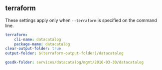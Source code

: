 
## terraform

These settings apply only when `--terraform` is specified on the command line.

``` yaml $(terraform)
terraform:
    cli-name: datacatalog
    package-name: datacatalog
clear-output-folder: true
output-folder: $(terraform-output-folder)/datacatalog
```

``` yaml $(tag)=='package-2016-03-30' && $(terraform)
gosdk-folder: services/datacatalog/mgmt/2016-03-30/datacatalog
```
